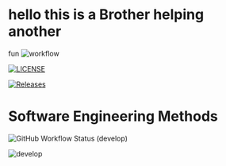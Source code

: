 # hello this is a Brother helping another
fun
![workflow](https://github.com/seven-X-J/sem/actions/workflows/main.yml/badge.svg)

[![LICENSE](https://img.shields.io/github/license/seven-X-J/sem.svg?style=flat-square)](https://github.com/seven-X-J/sem/blob/master/LICENSE)

[![Releases](https://img.shields.io/github/release/seven-X-J/sem/all.svg?style=flat-square)](https://github.com/seven-X-J/sem/releases)

# Software Engineering Methods
![GitHub Workflow Status (develop)](https://img.shields.io/github/workflow/status/seven-X-J/sem/main.yml/develop?style=flat-square)

![develop](https://img.shields.io/github/actions/workflow/status/seven-X-J/sem/main.yml?branch=develop)